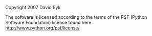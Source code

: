 Copyright 2007 David Eyk

The software is licensed according to the terms of the PSF (Python Software Foundation) license found here: http://www.python.org/psf/license/